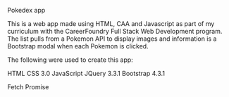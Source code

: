 Pokedex app

This is a web app made using HTML, CAA and Javascript as part of my curriculum with the CareerFoundry Full Stack Web Development program. The list pulls from a Pokemon API to display images and information is a Bootstrap modal when each Pokemon is clicked.

The following were used to create this app:

HTML
CSS 3.0
JavaScript
JQuery 3.3.1
Bootstrap 4.3.1

Fetch
Promise
